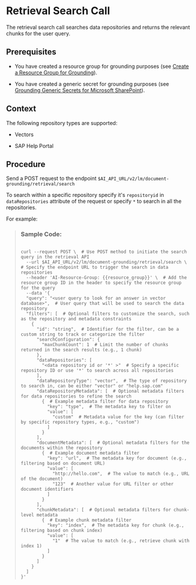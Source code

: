 <!-- loio7a73f1f525404759bb99296b63eca609 -->

# Retrieval Search Call

The retrieval search call searches data repositories and returns the relevant chunks for the user query.



<a name="loio7a73f1f525404759bb99296b63eca609__prereq_xqg_l2h_jdc"/>

## Prerequisites

-   You have created a resource group for grounding purposes \(see [Create a Resource Group for Grounding](create-a-resource-group-for-grounding-6712bfe.md)\).

-   You have created a generic secret for grounding purposes \(see [Grounding Generic Secrets for Microsoft SharePoint](grounding-generic-secrets-for-microsoft-sharepoint-bdea357.md)\).




<a name="loio7a73f1f525404759bb99296b63eca609__context_e42_ngh_jdc"/>

## Context

The following repository types are supported:

-   Vectors

-   SAP Help Portal




<a name="loio7a73f1f525404759bb99296b63eca609__steps_uyc_chh_jdc"/>

## Procedure

Send a POST request to the endpoint `$AI_API_URL/v2/lm/document-grounding/retrieval/search`

To search within a specific repository specify it's `repositoryid` in `dataRepositories` attribute of the request or specify `*` to search in all the repositories.

For example:

> ### Sample Code:  
> ```
> 
> curl --request POST \  # Use POST method to initiate the search query in the retrieval API
>   --url $AI_API_URL/v2/lm/document-grounding/retrieval/search \  # Specify the endpoint URL to trigger the search in data repositories
>   --header 'AI-Resource-Group: {{resource_group}}' \  # Add the resource group ID in the header to specify the resource group for the query
>   --data '{
>   "query": "<user query to look for an answer in vector database>",  # User query that will be used to search the data repository
>   "filters": [  # Optional filters to customize the search, such as the repository and metadata constraints
>     {
>       "id": "string",  # Identifier for the filter, can be a custom string to track or categorize the filter
>       "searchConfiguration": {
>         "maxChunkCount": 1  # Limit the number of chunks returned in the search results (e.g., 1 chunk)
>       },
>       "dataRepositories": [
>         "<data repository id or '*' >"  # Specify a specific repository ID or use '*' to search across all repositories
>       ],
>       "dataRepositoryType": "vector",  # The type of repository to search in, can be either "vector" or "help.sap.com"
>       "dataRepositoryMetadata": [  # Optional metadata filters for data repositories to refine the search
>         {  # Example metadata filter for data repository
>           "key": "type",  # The metadata key to filter on
>           "value": [
>             "custom"  # Metadata value for the key (can filter by specific repository types, e.g., "custom")
>           ]
>         }
>       ],
>       "documentMetadata": [  # Optional metadata filters for the documents within the repository
>         {  # Example document metadata filter
>           "key": "url",  # The metadata key for document (e.g., filtering based on document URL)
>           "value": [
>             "http://hello.com",  # The value to match (e.g., URL of the document)
>             "123"  # Another value for URL filter or other document identifiers
>           ]
>         }
>       ],
>       "chunkMetadata": [  # Optional metadata filters for chunk-level metadata
>         {  # Example chunk metadata filter
>           "key": "index",  # The metadata key for chunk (e.g., filtering based on chunk index)
>           "value": [
>             "1"  # The value to match (e.g., retrieve chunk with index 1)
>           ]
>         }
>       ]
>     }
>   ]
> }'
> 
> ```


